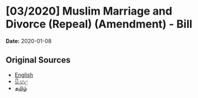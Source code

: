 # [03/2020] Muslim Marriage  and Divorce (Repeal)  (Amendment) -  Bill

**Date:** 2020-01-08

## Original Sources

- [English](https://documents.gov.lk/view/bills/2020/1/03-2020_E.pdf)
- [සිංහල](https://documents.gov.lk/view/bills/2020/1/03-2020_S.pdf)
- [தமிழ்](https://documents.gov.lk/view/bills/2020/1/03-2020_T.pdf)
